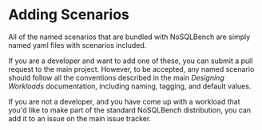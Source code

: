 # Adding Scenarios

All of the named scenarios that are bundled with NoSQLBench are simply
named yaml files with scenarios included.

If you are a developer and want to add one of these, you can submit a pull
request to the main project. However, to be accepted, any named scenario
should follow all the conventions described in the main
_Designing Workloads_ documentation, including naming, tagging, and
default values.

If you are not a developer, and you have come up with a workload that
you'd like to make part of the standard NoSQLBench distribution, you can
add it to an issue on the main issue tracker.
